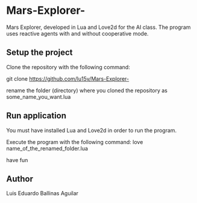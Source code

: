 # Mars-Explorer-
Mars Explorer, developed in Lua and Love2d for the AI class. The program uses reactive agents with and without cooperative mode.

## Setup the project

Clone the repository with the following command:

git clone https://github.com/lu15v/Mars-Explorer-

rename the folder (directory) where you cloned the repository as some_name_you_want.lua

## Run application 

You must have installed Lua and Love2d in order to run the program.

Execute the program with the following command:
  love name_of_the_renamed_folder.lua


have fun

## Author

Luis Eduardo Ballinas Aguilar
